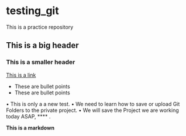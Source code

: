 # testing_git
This is a practice repository

## This is a big header

### This is a smaller header

[This is a link](https://codingnomads.com)

- These are bullet points
- These are bullet points

• This is only a a new test.
• We need to learn how to save or upload Git Folders to the private project.
• We will save the Project we are working today ASAP, **** .


**This is a markdown**
